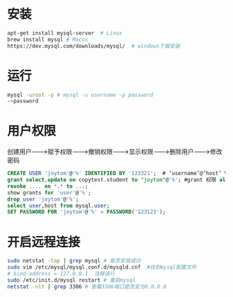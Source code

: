 # 安装

```bash
apt-get install mysql-server  # Linux
brew install mysql # Macos
https://dev.mysql.com/downloads/mysql/  # windows下载安装
```



# 运行

```bash
mysql -uroot -p # mysql -u username -p password
->password

```



# 用户权限

创建用户--->赋予权限--->撤销权限--->显示权限--->删除用户--->修改密码

```sql
CREATE USER 'joytom'@'%' IDENTIFIED BY '123321';  # ‘username’@‘host’ %为任意ip
grant select,update on copytest.student to "joytom"@'%'; #grant 权限 all on 数据库 *.* to
revoke .... on *.* to ...;
show grants for 'user'@'%';
drop user 'joytom'@'%';
select user,host from mysql.user;
SET PASSWORD FOR 'joytom'@'%' = PASSWORD('123123');
```



# 开启远程连接

```bash
sudo netstat -tap | grep mysql # 是否安装成功
sudo vim /etc/mysql/mysql.conf.d/mysqld.cnf  #找到mysql配置文件
# bind-address = 127.0.0.1  注释该行
sudo /etc/init.d/mysql restart # 重启mysql
netstat -nlt | grep 3306 # 查看3306端口是否变为0.0.0.0
```

